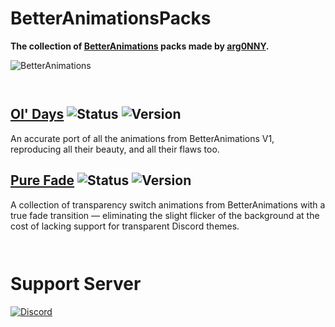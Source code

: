 # BetterAnimationsPacks

**The collection of [BetterAnimations](https://github.com/arg0NNY/BetterAnimations) packs made by [arg0NNY](https://github.com/arg0NNY).**

![BetterAnimations](https://github.com/user-attachments/assets/b62638b3-486b-4841-8567-7eaa05774d3e)

```
 
```

## [Ol' Days](https://github.com/arg0NNY/BetterAnimationsPacks/tree/main/olDays) ![Status][status-official-badge] ![Version][oldays-version-badge]
An accurate port of all the animations from BetterAnimations V1, reproducing all their beauty, and all their flaws too.

## [Pure Fade](https://github.com/arg0NNY/BetterAnimationsPacks/tree/main/pureFade) ![Status][status-official-badge] ![Version][purefade-version-badge]
A collection of transparency switch animations from BetterAnimations with a true fade transition — eliminating the slight flicker of the background at the cost of lacking support for transparent Discord themes.

```
 
```

# Support Server
[![Discord][support-server-banner]][support-server-link]

[support-server-banner]: https://discord.com/api/guilds/947007182552064050/widget.png?style=banner2
[support-server-link]: https://discord.gg/M8DBtcZjXD

[status-official-badge]: https://img.shields.io/badge/status-official-brightgreen

[oldays-version-badge]: https://img.shields.io/badge/version-1.1.0-blue

[purefade-version-badge]: https://img.shields.io/badge/version-1.1.0-blue
